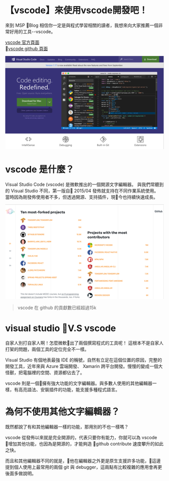 【vscode】來使用vscode開發吧！
===
來到 MSP Blog 相信你一定是與程式學習相關的讀者，我想來向大家推薦一個非常好用的工具--vscode。  

[vscode 官方頁面](https://code.visualstudio.com)  
[vscode github 頁面](https://github.com/Microsoft/vscode)

![vscode-overview](./src/vscode-overview.png)
# vscode 是什麼？
Visual Studio Code (vscode) 是微軟推出的一個開源文字編輯器。
與我們常聽到的 Visual Studio 不同，第一版自 2015/04 發佈就支持在不同作業系統使用。
當時因為剛發佈使用者不多，但透過開源、支持插件，現今也持續快速成長。

![vscode-githubcontribute](./src/vscode-githubcontribute.png)
>vscode 在 github 的貢獻數已經超過15k

# visual studio V.S vscode
自家人別打自家人啊！怎麼微軟出了兩個撰寫程式的工具呢！
這根本不是自家人打架的問題，兩個工具的定位完全不一樣。

Visual Studio 有個地表最強 IDE 的稱號，自然有立足在這個位置的原因，完整的開發工具，近年來與 Azure 雲端開發、 Xamarin 跨平台開發。慢慢的變成一個大怪獸，把電腦裡的空間、資源都佔去了。

vscode 則是一個擁有強大功能的文字編輯器。與多數人使用的其他編輯器一樣，有高亮語法、安裝插件的功能，能支援多種程式語言。

# 為何不使用其他文字編輯器？
既然都說了有和其他編輯器一樣的功能，那用別的不也一樣嗎？

vscode 從發佈以來就是完全開源的，代表只要你有能力，你就可以為 vscode 增加其他功能，也因為是開源的，才能夠造 github contribute 速度攀升的如此之快。

而且和其他編輯器不同的就是，他在編輯器之外更是原生支援許多功能，這邊提到個人使用上最常用的兩個 git 與 debugger，這兩點有比較複雜的應用會再更後面多做說明。

